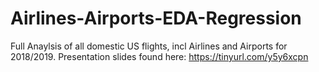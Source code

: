 # Airlines-Airports-EDA-Regression

Full Anaylsis of all domestic US flights, incl Airlines and Airports for 2018/2019. Presentation slides found here: https://tinyurl.com/y5y6xcpn
